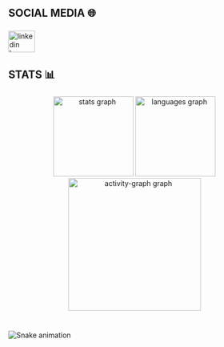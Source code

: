 <h2 align="left">SOCIAL MEDIA 🌐</h2>

###

<div align="left">
  <a href="https://www.linkedin.com/in/jadsonkendson/" target="_blank">
    <img src="https://raw.githubusercontent.com/maurodesouza/profile-readme-generator/master/src/assets/icons/social/linkedin/default.svg" width="53" height="43" alt="linkedin logo"  />
  </a>
</div>

###

<h2 align="left">STATS 📊</h2>

###

<div align="center">
  <img src="https://github-readme-stats.vercel.app/api?username=jadsonkendson&hide_title=false&hide_rank=false&show_icons=true&include_all_commits=true&count_private=true&disable_animations=false&theme=gruvbox_light&locale=en&hide_border=false&order=1" height="160" alt="stats graph"  />
  <img src="https://github-readme-stats.vercel.app/api/top-langs?username=jadsonkendson&locale=en&hide_title=false&layout=compact&card_width=320&langs_count=10&theme=gruvbox_light&hide_border=true&order=2" height="160" alt="languages graph"  />
  <img src="https://github-readme-activity-graph.vercel.app/graph?username=jadsonkendson&radius=14&theme=gruvbox&area=true&order=5" height="265" alt="activity-graph graph"  />
</div>

###

<br clear="both">

<img src="https://raw.githubusercontent.com/jadsonkendson/jadsonkendson/output/snake.svg" alt="Snake animation" />


###
